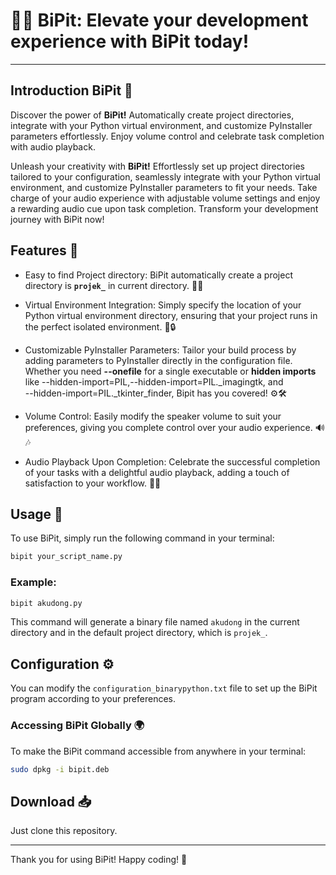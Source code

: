 # 🐍✨ BiPit: Elevate your development experience with BiPit today!

---

## Introduction BiPit 🎉

Discover the power of **BiPit!** Automatically create project directories, 
integrate with your Python virtual environment, and customize PyInstaller 
parameters effortlessly. Enjoy volume control and celebrate task completion with 
audio playback.

Unleash your creativity with **BiPit!** Effortlessly set up project directories 
tailored to your configuration, seamlessly integrate with your Python virtual 
environment, and customize PyInstaller parameters to fit your needs. Take charge 
of your audio experience with adjustable volume settings and enjoy a rewarding 
audio cue upon task completion. Transform your development journey with BiPit now!

## Features 🌟

- Easy to find Project directory: BiPit automatically create a project directory 
is **`projek_`** in current directory. 📁✨

- Virtual Environment Integration: Simply specify the location of your Python 
virtual environment directory, ensuring that your project runs in the perfect 
isolated environment. 🐍🔒

- Customizable PyInstaller Parameters: Tailor your build process by adding 
parameters to PyInstaller directly in the configuration file. Whether you need 
**--onefile** for a single executable or **hidden imports** like 
--hidden-import=PIL,--hidden-import=PIL._imagingtk, and  
--hidden-import=PIL._tkinter_finder, Bipit has you covered! ⚙️🛠️

- Volume Control: Easily modify the speaker volume to suit your preferences, 
giving you complete control over your audio experience. 🔊🎶

- Audio Playback Upon Completion: Celebrate the successful completion of your 
tasks with a delightful audio playback, adding a touch of satisfaction to your 
workflow. 🎵🥳

## Usage 📖
To use BiPit, simply run the following command in your terminal:

```bash
bipit your_script_name.py
```

### Example:
```bash
bipit akudong.py
```

This command will generate a binary file named `akudong` in the current 
directory and in the default project directory, which is `projek_`. 

## Configuration ⚙️
You can modify the `configuration_binarypython.txt` file to set up the BiPit 
program according to your preferences.

### Accessing BiPit Globally 🌍
To make the BiPit command accessible from anywhere in your terminal:

```bash
sudo dpkg -i bipit.deb
```

## Download 📥
Just clone this repository.

---

Thank you for using BiPit! Happy coding! 🎉
